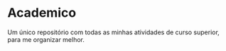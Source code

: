 # Academico
Um único repositório com todas as minhas atividades de curso superior, para me organizar melhor.
